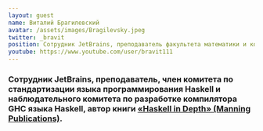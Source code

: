 ```yaml
---
layout: guest
name: Виталий Брагилевский
avatar: /assets/images/Bragilevsky.jpeg
twitter: _bravit
position: Сотрудник JetBrains, преподаватель факультета математики и компьютерных наук СПбГУ
youtube: https://www.youtube.com/user/bravit111
---
```


### Сотрудник JetBrains, преподаватель, член комитета по стандартизации языка программирования Haskell и наблюдательного комитета по разработке компилятора GHC языка Haskell, автор книги [«Haskell in Depth» (Manning Publications)](https://www.manning.com/books/haskell-in-depth).


